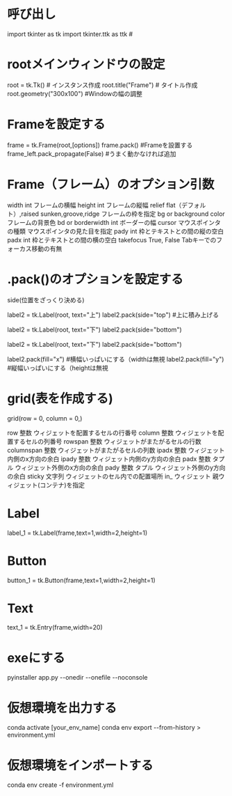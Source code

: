 
# 呼び出し
import tkinter as tk
import tkinter.ttk as ttk #

# rootメインウィンドウの設定
root = tk.Tk() # インスタンス作成
root.title("Frame") # タイトル作成　
root.geometry("300x100") #Windowの幅の調整

# Frameを設定する
frame = tk.Frame(root,[options])
frame.pack() #Frameを設置する
frame_left.pack_propagate(False) #うまく動かなければ追加

# Frame（フレーム）のオプション引数
width	int	フレームの横幅
height	int	フレームの縦幅
relief	flat（デフォルト）,raised
sunken,groove,ridge	フレームの枠を指定
bg or background	color	フレームの背景色
bd or borderwidth	int	ボーダーの幅
cursor	マウスポインタの種類	マウスポインタの見た目を指定
pady	int	枠とテキストとの間の縦の空白
padx	int	枠とテキストとの間の横の空白
takefocus	True, False	Tabキーでのフォーカス移動の有無


# .pack()のオプションを設定する
side(位置をざっくり決める)

label2 = tk.Label(root, text="上")
label2.pack(side="top") #上に積み上げる

label2 = tk.Label(root, text="下")
label2.pack(side="bottom")

label2 = tk.Label(root, text="下")
label2.pack(side="bottom")

label2.pack(fill="x") #横幅いっぱいにする（widthは無視
label2.pack(fill="y") #縦幅いっぱいにする（heightは無視


# grid(表を作成する)
grid(row = 0, column = 0,)

row	整数	ウィジェットを配置するセルの行番号
column	整数	ウィジェットを配置するセルの列番号
rowspan	整数	ウィジェットがまたがるセルの行数
columnspan	整数	ウィジェットがまたがるセルの列数
ipadx	整数	ウィジェット内側のx方向の余白
ipady	整数	ウィジェット内側のy方向の余白
padx	整数
タプル	ウィジェット外側のx方向の余白
pady	整数
タプル	ウィジェット外側のy方向の余白
sticky	文字列	ウィジェットのセル内での配置場所
in_	ウィジェット	親ウィジェット(コンテナ)を指定

# Label
label_1 = tk.Label(frame,text=1,width=2,height=1)

# Button
button_1 = tk.Button(frame,text=1,width=2,height=1)

# Text
text_1 = tk.Entry(frame,width=20)

# exeにする
pyinstaller app.py --onedir --onefile --noconsole

# 仮想環境を出力する
conda activate [your_env_name]
conda env export --from-history > environment.yml

# 仮想環境をインポートする
conda env create -f environment.yml